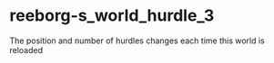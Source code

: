 # reeborg-s_world_hurdle_3
The position and number of hurdles changes each time this world is reloaded

